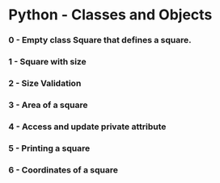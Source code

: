 # Python - Classes and Objects

### 0 - Empty class Square that defines a square.

### 1 - Square with size

### 2 - Size Validation

### 3 - Area of a square

### 4 - Access and update private attribute

### 5 - Printing a square

### 6 - Coordinates of a square